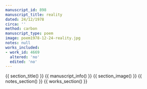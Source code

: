 ```yaml
---
manuscript_id: 898
manuscript_title: reality
dated: 24/12/1978
circa: ''
method: carbon
manuscript_type: poem
image: poem1978-12-24-reality.jpg
notes: null
works_included:
- work_id: 4669
  altered: 'no'
  edited: 'no'
---
```


{{ section_title() }}
{{ manuscript_info() }}
{{ section_image() }}
{{ notes_section() }}
{{ works_section() }}
